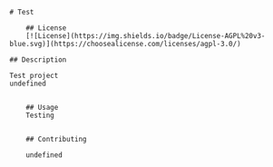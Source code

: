 
    # Test
    
        ## License
        [![License](https://img.shields.io/badge/License-AGPL%20v3-blue.svg)](https://choosealicense.com/licenses/agpl-3.0/)
    
    ## Description
    
    Test project
    undefined
    
    
        ## Usage
        Testing
    
    
        ## Contributing
        
        undefined
    
    